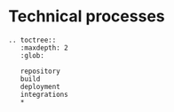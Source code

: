# Technical processes

```eval_rst
.. toctree::
   :maxdepth: 2
   :glob:

   repository
   build
   deployment
   integrations
   *
```

